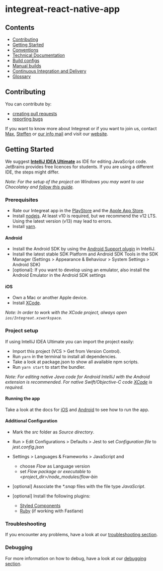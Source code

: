 # integreat-react-native-app

## Contents

* [Contributing](#contributing)
* [Getting Started](#getting-started)
* [Conventions](docs/conventions.md)
* [Technical Documentation](docs/technical-documentation.md)
* [Build configs](docs/build-configs.md)
* [Manual builds](docs/manual-builds.md)
* [Continuous Integration and Delivery](docs/cicd.md)
* [Glossary](https://wiki.integreat-app.de/glossary)

## Contributing

You can contribute by:
* [creating pull requests](docs/contributing.md#pull-requests)
* [reporting bugs](docs/contributing.md#bug-reporting)

If you want to know more about Integreat or if you want to join us, contact [Max](mailto:ammann@integreat-app.de), 
[Steffen](mailto:kleinle@integreat-app.de) or [our info mail](mailto:info@integreat-app.de) and visit our [website](https://integreat-app.de).

## Getting Started

We suggest **[IntelliJ IDEA Ultimate](https://www.jetbrains.com/idea/)** as IDE for editing JavaScript code. JetBrains provides free licences for students.
If you are using a different IDE, the steps might differ.

*Note: For the setup of the project on Windows you may want to use Chocolatey and [follow this guide](docs/windows-setup.md).*

### Prerequisites

* Rate our Integreat app in the [PlayStore](https://play.google.com/store/apps/details?id=tuerantuer.app.integreat)
and the [Apple App Store](https://apps.apple.com/ae/app/integreat/id1072353915).
* Install [nodejs](https://nodejs.org/). At least v10 is required, but we recommend the v12 LTS.
Using the latest version (v13) may lead to errors.
* Install [yarn](https://yarnpkg.com/).

#### Android

* Install the Android SDK by using the [Android Support plugin](https://plugins.jetbrains.com/plugin/1792-android-support) in IntelliJ.
* Install the latest stable SDK Platform and Android SDK Tools in the SDK Manager (Settings > Appearance & Behaviour > System Settings > Android SDK)
* \[optional\]: If you want to develop using an emulator, also install the Android Emulator in the Android SDK settings

#### iOS

* Own a Mac or another Apple device.
* Install [XCode](https://developer.apple.com/xcode/).

*Note: In order to work with the XCode project, always open `ios/Integreat.xcworkspace`.*

### Project setup

If using IntelliJ IDEA Ultimate you can import the project easily:

* Import this project (VCS > Get from Version Control).
* Run `yarn` in the terminal to install all dependencies.
* Take a look at package.json to show all available npm scripts.
* Run `yarn start` to start the bundler.

*Note: For editing native Java code for Android IntelliJ with the Android extension is recommended. For native Swift/Objective-C code [XCode](https://developer.apple.com/xcode/) is required.*

#### Running the app

Take a look at the docs for [iOS](docs/manual-builds.md#ios) and [Android](docs/manual-builds.md#android) to see how to run the app.

#### Additional Configuration

* Mark the *src* folder as *Source directory*.
* Run > Edit Configurations > Defaults > Jest
   to set *Configuration file* to *jest.config.json*

* Settings > Languages & Frameworks > JavaScript and
    * choose *Flow* as Language version
    * set *Flow package or executable* to *<project_dir>/node_modules/flow-bin*

* [optional] Associate the *\*.snap* files with the file type *JavaScript*.
* [optional] Install the following plugins:
    * [Styled Components](https://plugins.jetbrains.com/plugin/9997-styled-components--styled-jsx/)
    * [Ruby](https://plugins.jetbrains.com/plugin/1293-ruby) (if working with Fastlane)

### Troubleshooting

If you encounter any problems, have a look at our [troubleshooting section](docs/troubleshooting.md).

### Debugging

For more information on how to debug, have a look at our [debugging section](docs/debugging.md).


